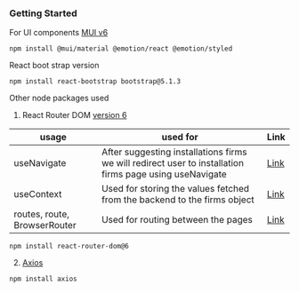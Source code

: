 ### Getting Started

For UI components [MUI v6](https://mui.com)

```
npm install @mui/material @emotion/react @emotion/styled
```

React boot strap version 

```
npm install react-bootstrap bootstrap@5.1.3

```


Other node packages used 

  1. React Router DOM [version 6](https://reactrouter.com/docs/en/v6/getting-started/overview)


|usage | used for| Link |
|----|---------|--------------|
| useNavigate | After suggesting installations firms we will redirect user to installation firms page using useNavigate | [Link](https://reactrouter.com/docs/en/v6/upgrading/v5#use-usenavigate-instead-of-usehistory) |
| useContext | Used for storing the values fetched from the backend to the firms object | [Link](https://reactjs.org/docs/context.html) |
| routes, route, BrowserRouter| Used for routing between the pages | [Link](https://v5.reactrouter.com/web/api/BrowserRouter) |

```
npm install react-router-dom@6
```
  2. [Axios](https://axios-http.com/docs/intro)
```
npm install axios
```

